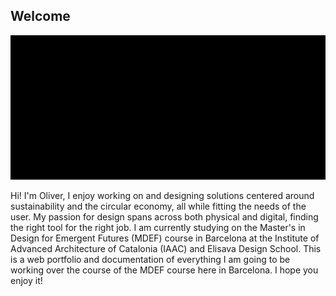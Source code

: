 ## Welcome

![olive branch logo](../docs/images/olive_branch_logo.jpg)

Hi! I'm Oliver, I enjoy working on and designing solutions centered around sustainability and the circular economy, all while fitting the needs of the user. My passion for design spans across both physical and digital, finding the right tool for the right job.
I am currently studying on the Master's in Design for Emergent Futures (MDEF) course in Barcelona at the Institute of Advanced Architecture of Catalonia (IAAC) and Elisava Design School.
This is a web portfolio and documentation of everything I am going to be working over the course of the MDEF course here in Barcelona. 
I hope you enjoy it!
